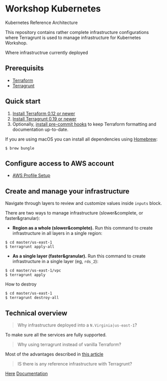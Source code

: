 # Workshop Kubernetes

Kubernetes Reference Architecture

This repository contains rather complete infrastructure configurations where Terragrunt is used to manage infrastructure for Kubernetes Workshop.

Where infrastructrue currently deployed

## Prerequisits

- [Terraform](https://github.com/hashicorp/terraform)
- [Terragrunt](https://github.com/gruntwork-io/terragrunt)

## Quick start

1. [Install Terraform 0.12 or newer](https://www.terraform.io/intro/getting-started/install.html)
1. [Install Terragrunt 0.19 or newer](https://github.com/gruntwork-io/terragrunt#install-terragrunt)
1. Optionally, [install pre-commit hooks](https://pre-commit.com/#install) to keep Terraform formatting and documentation up-to-date.

If you are using macOS you can install all dependencies using [Homebrew](https://brew.sh/):

    $ brew bungle

## Configure access to AWS account

- [AWS Profile Setup](https://docs.aws.amazon.com/cli/latest/userguide/cli-chap-configure.html)

## Create and manage your infrastructure

Navigate through layers to review and customize values inside `inputs` block.

There are two ways to manage infrastructure (slower&complete, or faster&granular):
- **Region as a whole (slower&complete).** Run this command to create infrastructure in all layers in a single region:

```
$ cd master/us-east-1
$ terragrunt apply-all
```

- **As a single layer (faster&granular).** Run this command to create infrastructure in a single layer (eg, `rds_2`):

```
$ cd master/us-east-1/vpc
$ terragrunt apply
```

How to destroy

```
$ cd master/us-east-1
$ terragrunt destroy-all
```

## Technical overview

> Why infrastructure deployed into a  `N.Virginia|us-east-1`?

To make sure all the services are fully supported.

> Why using terragrunt instead of vanilla Terraform?

Most of the advantages described in [this article](https://blog.gruntwork.io/terragrunt-how-to-keep-your-terraform-code-dry-and-maintainable-f61ae06959d8)

> IS there is any reference infrastructure with Terragrunt?

[Here](https://github.com/gruntwork-io/terragrunt-infrastructure-live-example)
[Documentation](https://terragrunt.gruntwork.io/)